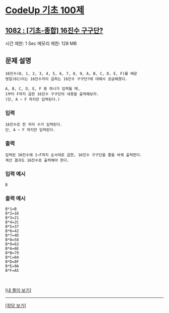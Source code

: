 # [CodeUp 기초 100제](https://codeup.kr/problem.php)

## [1082 : [기초-종합] 16진수 구구단?](https://codeup.kr/problem.php?id=1082)

시간 제한: 1 Sec 메모리 제한: 128 MB

## 문제 설명

    16진수(0, 1, 2, 3, 4, 5, 6, 7, 8, 9, A, B, C, D, E, F)를 배운
    영일(01)이는 16진수끼리 곱하는 16진수 구구단?에 대해서 궁금해졌다.

    A, B, C, D, E, F 중 하나가 입력될 때,
    1부터 F까지 곱한 16진수 구구단의 내용을 출력해보자.
    (단, A ~ F 까지만 입력된다.)

### 입력

    16진수로 한 자리 수가 입력된다.
    단, A ~ F 까지만 입력된다.

### 출력

    입력된 16진수에 1~F까지 순서대로 곱한, 16진수 구구단을 줄을 바꿔 출력한다.
    계산 결과도 16진수로 출력해야 한다.

### 입력 예시

    B

### 출력 예시

    B*1=B
    B*2=16
    B*3=21
    B*4=2C
    B*5=37
    B*6=42
    B*7=4D
    B*8=58
    B*9=63
    B*A=6E
    B*B=79
    B*C=84
    B*D=8F
    B*E=9A
    B*F=A5

</br>

[[내 풀이 보기]](https://github.com/flexboni/code_up/blob/master/1082/myCode.cpp)

---

[[정답 보기]](https://codeup.kr/showsource.php?id=425107)